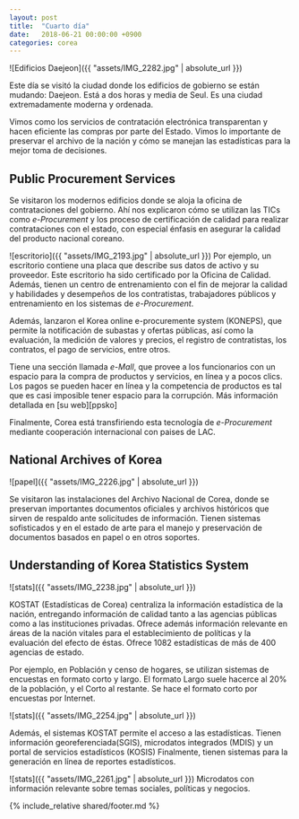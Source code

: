 ```yaml
---
layout: post
title:  "Cuarto día"
date:   2018-06-21 00:00:00 +0900
categories: corea
---
```


![Edificios Daejeon]({{ "assets/IMG_2282.jpg" | absolute_url }})

Este día se visitó la ciudad donde los edificios de gobierno se están mudando: Daejeon. Está a dos horas y media de Seul. Es una ciudad extremadamente moderna y ordenada. 

Vimos como los servicios de contratación electrónica transparentan y hacen eficiente las compras por parte del Estado. Vimos lo importante de preservar el archivo de la nación y cómo se manejan las estadísticas para la mejor toma de decisiones. 

Public Procurement Services 
------
Se visitaron los modernos edificios donde se aloja la oficina de contrataciones del gobierno. Ahí nos explicaron cómo se utilizan las TICs como _e-Procurement_ y los proceso de certificación de calidad para realizar contrataciones con el estado, con especial énfasis en asegurar la calidad del producto nacional coreano. 

![escritorio]({{ "assets/IMG_2193.jpg" | absolute_url }})
Por ejemplo, un escritorio contiene una placa que describe sus datos de activo y su proveedor. Este escritorio ha sido certificado por la Oficina de Calidad. Además, tienen un centro de entrenamiento con el fin de mejorar la calidad y habilidades y desempeños de los contratistas, trabajadores públicos y entrenamiento en los sistemas de _e-Procurement_.

Además, lanzaron el Korea online e-procuremente system (KONEPS), que permite la notificación de subastas y ofertas públicas, así como la evaluación, la medición de valores y precios, el registro de contratistas, los contratos, el pago de servicios, entre otros.

Tiene una sección llamada _e-Mall_, que provee a los funcionarios con un espacio para la compra de productos y servicios, en línea y a pocos clics. Los pagos se pueden hacer en línea y la competencia de productos es tal que es casi imposible tener espacio para la corrupción. Más información detallada en [su web][ppsko]

Finalmente, Corea está transfiriendo esta tecnología de _e-Procurement_ mediante cooperación internacional con paises de LAC. 
 
National Archives of Korea
------

![papel]({{ "assets/IMG_2226.jpg" | absolute_url }})

Se visitaron las instalaciones del Archivo Nacional de Corea, donde se preservan importantes documentos oficiales y archivos históricos que sirven de respaldo ante solicitudes de información. Tienen sistemas sofisticados y en el estado de arte para el manejo y preservación de documentos basados en papel o en otros soportes.

Understanding of Korea Statistics System
------

![stats]({{ "assets/IMG_2238.jpg" | absolute_url }})

KOSTAT (Estadísticas de Corea) centraliza la información estadística de la nación, entregando información de calidad tanto a las agencias públicas como a las instituciones privadas. Ofrece además información relevante en áreas de la nación vitales para el establecimiento de políticas y la evaluación del efecto de éstas. Ofrece 1082 estadísticas de más de 400 agencias de estado.

Por ejemplo, en Población y censo de hogares, se utilizan sistemas de encuestas en formato corto y largo. El formato Largo suele hacerce al 20% de la población, y el Corto al restante. Se hace el formato corto por encuestas por Internet.

![stats]({{ "assets/IMG_2254.jpg" | absolute_url }})

Además, el sistemas KOSTAT permite el acceso a las estadísticas. Tienen información georeferenciada(SGIS), microdatos integrados (MDIS) y un portal de servicios estadísticos (KOSIS) Finalmente, tienen sistemas para la generación en línea de reportes estadísticos.

![stats]({{ "assets/IMG_2261.jpg" | absolute_url }})
Microdatos con información relevante sobre temas sociales, políticas y negocios.


{% include_relative shared/footer.md %}
